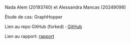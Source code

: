 Nada Alem (20193740) et Alessandra Mancas (20249098)

Étude de cas: GraphHopper

Lien au repo GitHub (forked) : [GitHub](https://github.com/natniv/graphhopper.git)

Lien au rapport: [rapport](https://github.com/alessmcs/IFT3913/blob/75b1b7d930461e44e4fa11a2b322ddf86aa827e5/tache3/NadaAlem-AlessandraMancas/Rapport%20t%C3%A2che%203%203913.pdf)
